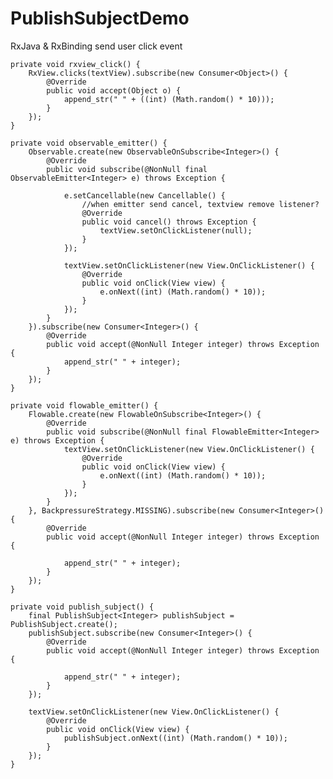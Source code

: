 # PublishSubjectDemo
RxJava &amp; RxBinding send user click event


    private void rxview_click() {
        RxView.clicks(textView).subscribe(new Consumer<Object>() {
            @Override
            public void accept(Object o) {
                append_str(" " + ((int) (Math.random() * 10)));
            }
        });
    }

    private void observable_emitter() {
        Observable.create(new ObservableOnSubscribe<Integer>() {
            @Override
            public void subscribe(@NonNull final ObservableEmitter<Integer> e) throws Exception {

                e.setCancellable(new Cancellable() {
                    //when emitter send cancel, textview remove listener?
                    @Override
                    public void cancel() throws Exception {
                        textView.setOnClickListener(null);
                    }
                });

                textView.setOnClickListener(new View.OnClickListener() {
                    @Override
                    public void onClick(View view) {
                        e.onNext((int) (Math.random() * 10));
                    }
                });
            }
        }).subscribe(new Consumer<Integer>() {
            @Override
            public void accept(@NonNull Integer integer) throws Exception {
                append_str(" " + integer);
            }
        });
    }

    private void flowable_emitter() {
        Flowable.create(new FlowableOnSubscribe<Integer>() {
            @Override
            public void subscribe(@NonNull final FlowableEmitter<Integer> e) throws Exception {
                textView.setOnClickListener(new View.OnClickListener() {
                    @Override
                    public void onClick(View view) {
                        e.onNext((int) (Math.random() * 10));
                    }
                });
            }
        }, BackpressureStrategy.MISSING).subscribe(new Consumer<Integer>() {
            @Override
            public void accept(@NonNull Integer integer) throws Exception {

                append_str(" " + integer);
            }
        });
    }

    private void publish_subject() {
        final PublishSubject<Integer> publishSubject = PublishSubject.create();
        publishSubject.subscribe(new Consumer<Integer>() {
            @Override
            public void accept(@NonNull Integer integer) throws Exception {

                append_str(" " + integer);
            }
        });

        textView.setOnClickListener(new View.OnClickListener() {
            @Override
            public void onClick(View view) {
                publishSubject.onNext((int) (Math.random() * 10));
            }
        });
    }
